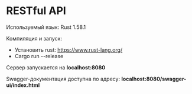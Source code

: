 # RESTful API

Используемый язык: Rust 1.58.1

Компиляция и запуск:
* Установить rust: https://www.rust-lang.org/
* Cargo run --release

Сервер запускается на **localhost:8080**

Swagger-документация доступна по адресу: **localhost:8080/swagger-ui/index.html**